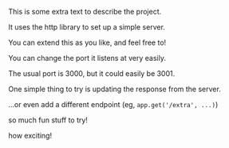 This is some extra text to describe the project.

It uses the http library to set up a simple server.

You can extend this as you like, and feel free to!

You can change the port it listens at very easily.

The usual port is 3000, but it could easily be 3001.

One simple thing to try is updating the response from the server.

...or even add a different endpoint (eg, `app.get('/extra', ...)`)

so much fun stuff to try!

how exciting!
